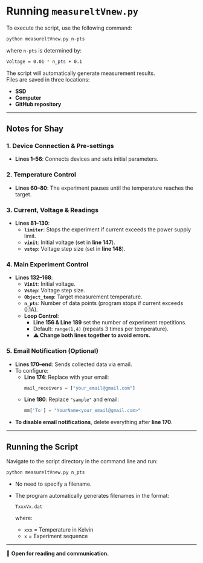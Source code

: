 # Running `measureltVnew.py`

To execute the script, use the following command:

```sh
python measureltVnew.py n-pts
```

where `n-pts` is determined by:

```sh
Voltage = 0.01 * n_pts + 0.1
```

The script will automatically generate measurement results.  
Files are saved in three locations:
- **SSD**
- **Computer**
- **GitHub repository**

---

## Notes for Shay

### 1. Device Connection & Pre-settings
- **Lines 1–56**: Connects devices and sets initial parameters.

### 2. Temperature Control
- **Lines 60–80**: The experiment pauses until the temperature reaches the target.

### 3. Current, Voltage & Readings
- **Lines 81–130**:  
  - **`limiter`**: Stops the experiment if current exceeds the power supply limit.  
  - **`vinit`**: Initial voltage (set in **line 147**).  
  - **`vstep`**: Voltage step size (set in **line 148**).  

### 4. Main Experiment Control
- **Lines 132–168**:
  - **`Vinit`**: Initial voltage.  
  - **`Vstep`**: Voltage step size.  
  - **`Object_temp`**: Target measurement temperature.  
  - **`n_pts`**: Number of data points (program stops if current exceeds 0.1A).  
  - **Loop Control**:  
    - **Line 156 & Line 189** set the number of experiment repetitions.  
    - Default: `range(1,4)` (repeats 3 times per temperature).  
    - **⚠️ Change both lines together to avoid errors.**  

### 5. Email Notification (Optional)
- **Lines 170–end**: Sends collected data via email.  
- To configure:
  - **Line 174**: Replace with your email:
    ```python
    mail_receivers = ["your_email@gmail.com"]
    ```
  - **Line 180**: Replace `"sample"` and email:
    ```python
    mm['To'] = "YourName<your_email@gmail.com>"
    ```
- **To disable email notifications**, delete everything after **line 170**.  

---

## Running the Script
Navigate to the script directory in the command line and run:

```sh
python measureltVnew.py n_pts
```

- No need to specify a filename.
- The program automatically generates filenames in the format:

  ```
  TxxxVx.dat
  ```

  where:
  - `xxx` = Temperature in Kelvin  
  - `x` = Experiment sequence  

---

📖 **Open for reading and communication.**
